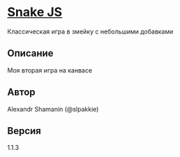 # [Snake JS](https://slpakkie.github.io/snake-js/index.html)

Классическая игра в змейку с небольшими добавками

## Описание

Моя вторая игра на канвасе

## Автор

Alexandr Shamanin (@slpakkie)

## Версия

1.1.3
